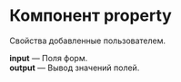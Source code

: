 # Компонент property

Свойства добавленные пользователем.

**input** &mdash; Поля форм.  
**output** &mdash; Вывод значений полей.